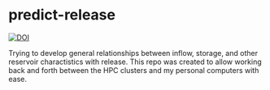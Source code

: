 # predict-release

[![DOI](https://zenodo.org/badge/308085779.svg)](https://zenodo.org/badge/latestdoi/308085779)

Trying to develop general relationships between inflow, storage, and other reservoir charactistics with release.
This repo was created to allow working back and forth between the HPC clusters and my personal computers with ease. 
